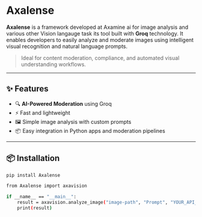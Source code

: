 # Axalense

**Axalense** is a framework developed at Axamine ai for image analysis and various other Vision langauge task its  tool built with **Groq** technology. It enables developers to easily analyze and moderate images using intelligent visual recognition and natural language prompts.

> Ideal for content moderation, compliance, and automated visual understanding workflows.

---

## ✨ Features

- 🔍 **AI-Powered Moderation** using Groq
- ⚡ Fast and lightweight
- 🖼️ Simple image analysis with custom prompts
- 📦 Easy integration in Python apps and moderation pipelines

---

## 📦 Installation

```bash
pip install Axalense

from Axalense import axavision

if __name__ == "__main__":
    result = axavision.analyze_image("image-path", "Prompt", "YOUR_API_KEY")
    print(result)

